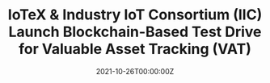 ---
title: IoTeX & Industry IoT Consortium (IIC) Launch Blockchain-Based Test Drive for Valuable Asset Tracking (VAT)
tags:
- Blockchain
date: "2021-10-26T00:00:00Z"

# Optional external URL for project (replaces project detail page).
external_link: "https://www.prweb.com/releases/iotex_industry_iot_consortium_iic_launch_blockchain_based_test_drive_for_valuable_asset_tracking_vat/prweb18289176.htm"
---